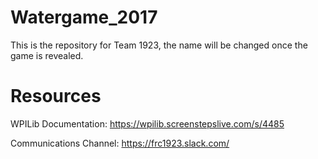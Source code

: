 # Watergame_2017
This is the repository for Team 1923, the name will be changed once the game is revealed.

# Resources
WPILib Documentation:
https://wpilib.screenstepslive.com/s/4485

Communications Channel:
https://frc1923.slack.com/
